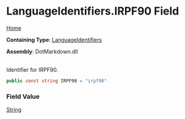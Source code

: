 # LanguageIdentifiers\.IRPF90 Field

[Home](../../../README.md)

**Containing Type**: [LanguageIdentifiers](../README.md)

**Assembly**: DotMarkdown\.dll

\
Identifier for IRPF90\.

```csharp
public const string IRPF90 = "irpf90"
```

### Field Value

[String](https://docs.microsoft.com/en-us/dotnet/api/system.string)

